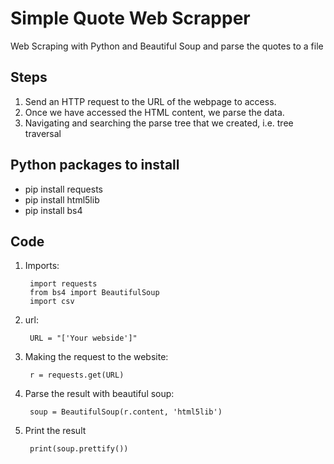 #  Simple Quote Web Scrapper 

Web Scraping with Python and Beautiful Soup and parse the quotes to a file

## Steps
1. Send an HTTP request to the URL of the webpage  to access. 
2. Once we have accessed the HTML content, we parse the data.
3. Navigating and searching the parse tree that we created, i.e. tree traversal

## Python packages to install
- pip install requests
- pip install html5lib
- pip install bs4

## Code 

1. Imports:
        
        import requests
        from bs4 import BeautifulSoup
        import csv
2. url:

        URL = "['Your webside']"
3. Making the request to the website:
     
        r = requests.get(URL)
4. Parse the result with beautiful soup:
        
        soup = BeautifulSoup(r.content, 'html5lib')
5. Print the result

        print(soup.prettify())
        